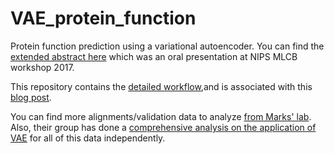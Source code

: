 # VAE_protein_function
Protein function prediction using a variational autoencoder. You can find the [extended abstract here](https://arxiv.org/pdf/1712.03346.pdf) which was an oral presentation at NIPS MLCB workshop 2017.

This repository contains the [detailed workflow](https://github.com/samsinai/VAE_protein_function/blob/master/VAE_for_protein_function_prediction.ipynb),and is associated with this [blog post](https://samsinai.github.io/jekyll/update/2017/08/14/Using-a-Variational-Autoencoder-to-predict-protein-function.html). 

You can find more alignments/validation data to analyze [from Marks' lab](https://marks.hms.harvard.edu/evmutation/downloads.html). Also, their group has done a [comprehensive analysis on the application of VAE](https://arxiv.org/abs/1712.06527) for all of this data independently.
